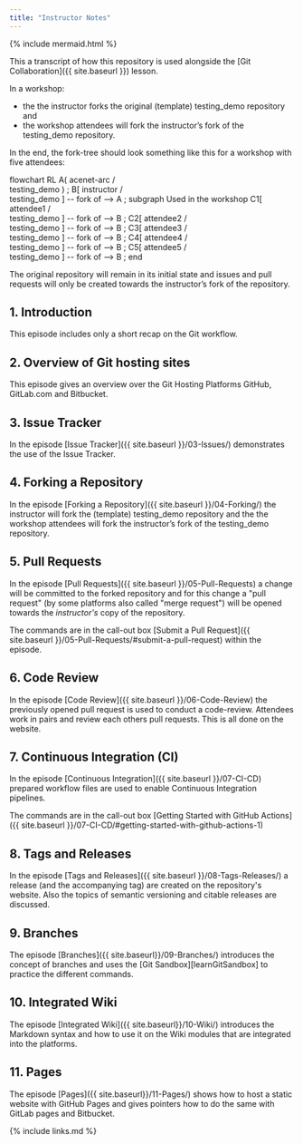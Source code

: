 ```yaml
---
title: "Instructor Notes"
---
```

{% include mermaid.html %}

This a transcript of how this repository is used alongside the
[Git Collaboration]({{ site.baseurl }}) lesson.

In a workshop:

* the the instructor forks the original (template) testing_demo repository and
* the workshop attendees will fork the instructor’s fork of the testing_demo repository.

In the end, the fork-tree should look something like this for a workshop with five attendees:

<div class="mermaid">
flowchart RL
  A( acenet-arc /<br />testing_demo ) ;
  B[ instructor /<br /> testing_demo ] -- fork of --> A ;
  subgraph Used in the workshop
  C1[ attendee1 /<br /> testing_demo ] -- fork of --> B ;
  C2[ attendee2 /<br /> testing_demo ] -- fork of --> B ;
  C3[ attendee3 /<br /> testing_demo ] -- fork of --> B ;
  C4[ attendee4 /<br /> testing_demo ] -- fork of --> B ;
  C5[ attendee5 /<br /> testing_demo ] -- fork of --> B ;
  end
</div>

The original repository will remain in its initial state and issues and pull requests
will only be created towards the instructor’s fork of the repository.

## 1. Introduction

This episode includes only a short recap on the Git workflow.

## 2. Overview of Git hosting sites

This episode gives an overview over the Git Hosting Platforms GitHub, GitLab.com
and Bitbucket.

## 3. Issue Tracker

In the episode [Issue Tracker]({{ site.baseurl }}/03-Issues/) demonstrates the use of the Issue
Tracker.

## 4. Forking a Repository

In the episode [Forking a Repository]({{ site.baseurl }}/04-Forking/)
the instructor will fork the (template) testing_demo repository and the the workshop attendees will
fork the instructor’s fork of the testing_demo repository.

## 5. Pull Requests

In the episode [Pull Requests]({{ site.baseurl }}/05-Pull-Requests)
a change will be committed to the forked repository and for this change a "pull request"
(by some platforms also called "merge request") will be opened towards the *instructor's* copy
of the repository.

The commands are in the call-out box
[Submit a Pull Request]({{ site.baseurl }}/05-Pull-Requests/#submit-a-pull-request) within the episode.

## 6. Code Review

In the episode [Code Review]({{ site.baseurl }}/06-Code-Review) the previously opened pull request
is used to conduct a code-review. Attendees work in pairs and review each others pull requests.
This is all done on the website.

## 7. Continuous Integration (CI)

In the episode [Continuous Integration]({{ site.baseurl }}/07-CI-CD) prepared workflow files are used
to enable Continuous Integration pipelines.

The commands are in the call-out box [Getting Started with GitHub Actions]({{ site.baseurl }}/07-CI-CD/#getting-started-with-github-actions-1)

## 8. Tags and Releases

In the episode [Tags and Releases]({{ site.baseurl }}/08-Tags-Releases/) a release (and the
accompanying tag) are created on the repository's website.
Also the topics of semantic versioning and citable releases are discussed.

## 9. Branches

The episode [Branches]({{ site.baseurl}}/09-Branches/) introduces the concept of branches and uses
the [Git Sandbox][learnGitSandbox] to practice the different commands.

## 10. Integrated Wiki

The episode [Integrated Wiki]({{ site.baseurl}}/10-Wiki/) introduces the Markdown syntax
and how to use it on the Wiki modules that are integrated into the platforms.

## 11. Pages

The episode [Pages]({{ site.baseurl}}/11-Pages/) shows how to host a static website with GitHub
Pages and gives pointers how to do the same with GitLab pages and Bitbucket.

{% include links.md %}
